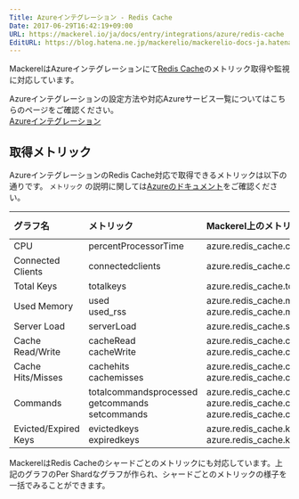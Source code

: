 ```yaml
---
Title: Azureインテグレーション - Redis Cache
Date: 2017-06-29T16:42:19+09:00
URL: https://mackerel.io/ja/docs/entry/integrations/azure/redis-cache
EditURL: https://blog.hatena.ne.jp/mackerelio/mackerelio-docs-ja.hatenablog.mackerel.io/atom/entry/8599973812275094045
---
```


MackerelはAzureインテグレーションにて<a href="https://azure.microsoft.com/ja-jp/services/cache/" target="_blank">Redis Cache</a>のメトリック取得や監視に対応しています。

Azureインテグレーションの設定方法や対応Azureサービス一覧についてはこちらのページをご確認ください。<br>
<a href="https://mackerel.io/ja/docs/entry/integrations/azure">Azureインテグレーション</a>

## 取得メトリック
AzureインテグレーションのRedis Cache対応で取得できるメトリックは以下の通りです。 `メトリック` の説明に関しては<a href="https://docs.microsoft.com/ja-jp/azure/redis-cache/cache-how-to-monitor#available-metrics-and-reporting-intervals" target="_blank">Azureのドキュメント</a>をご確認ください。

|グラフ名|メトリック|Mackerel上のメトリック名|単位|Aggregation Type|
|:---|:---|:---|:---|:---|
|CPU|percentProcessorTime|azure.redis_cache.cpu.percent|Percent|Maximum|
|Connected Clients|connectedclients|azure.redis_cache.connected_clients.count|Integer|Maximum|
|Total Keys|totalkeys|azure.redis_cache.total_keys.count|Integer|Maximum|
|Used Memory|used<br>used_rss|azure.redis_cache.memory.used<br>azure.redis_cache.memory.used_rss|Bytes|Maximum|
|Server Load|serverLoad|azure.redis_cache.server.load|Percent|Maximum|
|Cache Read/Write|cacheRead<br>cacheWrite|azure.redis_cache.cache_io.read<br>azure.redis_cache.cache_io.write|bytes/sec|Maximum|
|Cache Hits/Misses|cachehits<br>cachemisses|azure.redis_cache.cache.hits<br>azure.redis_cache.cache.misses|Integer|Total|
|Commands|totalcommandsprocessed<br>getcommands<br>setcommands|azure.redis_cache.command.processed<br>azure.redis_cache.command.get<br>azure.redis_cache.command.set|Integer|Total|
|Evicted/Expired Keys|evictedkeys<br>expiredkeys|azure.redis_cache.keys.evicted<br>azure.redis_cache.keys.expired|Integer|Total|

MackerelはRedis Cacheのシャードごとのメトリックにも対応しています。上記のグラフのPer Shardなグラフが作られ、シャードごとのメトリックの様子を一括でみることができます。
